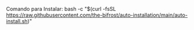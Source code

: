 Comando para Instalar: bash -c "$(curl -fsSL https://raw.githubusercontent.com/the-bifrost/auto-installation/main/auto-install.sh)"
